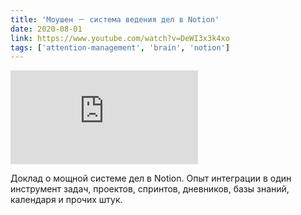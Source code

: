 ```yaml
---
title: 'Моушен － система ведения дел в Notion'
date: 2020-08-01
link: https://www.youtube.com/watch?v=DeWI3x3k4xo
tags: ['attention-management', 'brain', 'notion']
---
```


<Embed
  src="https://www.youtube.com/embed/DeWI3x3k4xo"
/>

Доклад о мощной системе дел в Notion. Опыт интеграции в один инструмент задач, проектов, спринтов, дневников, базы знаний, календаря и прочих штук.
